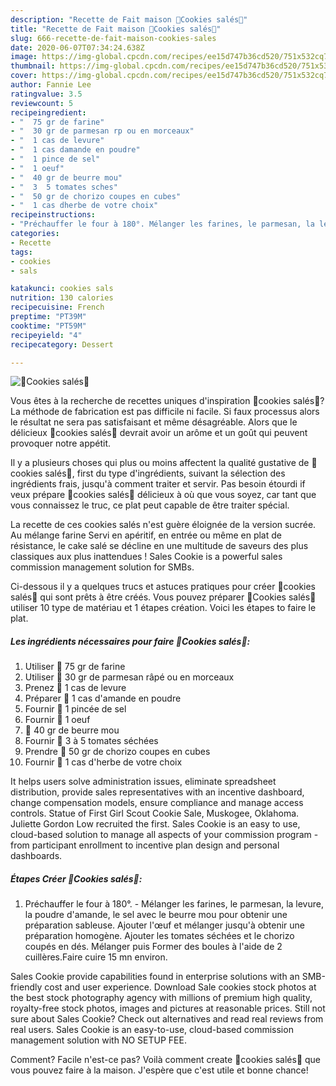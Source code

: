 ```yaml
---
description: "Recette de Fait maison 🍅Cookies salés🍅"
title: "Recette de Fait maison 🍅Cookies salés🍅"
slug: 666-recette-de-fait-maison-cookies-sales
date: 2020-06-07T07:34:24.638Z
image: https://img-global.cpcdn.com/recipes/ee15d747b36cd520/751x532cq70/🍅cookies-sales🍅-photo-principale-de-la-recette.jpg
thumbnail: https://img-global.cpcdn.com/recipes/ee15d747b36cd520/751x532cq70/🍅cookies-sales🍅-photo-principale-de-la-recette.jpg
cover: https://img-global.cpcdn.com/recipes/ee15d747b36cd520/751x532cq70/🍅cookies-sales🍅-photo-principale-de-la-recette.jpg
author: Fannie Lee
ratingvalue: 3.5
reviewcount: 5
recipeingredient:
- "  75 gr de farine"
- "  30 gr de parmesan rp ou en morceaux"
- "  1 cas de levure"
- "  1 cas damande en poudre"
- "  1 pince de sel"
- "  1 oeuf"
- "  40 gr de beurre mou"
- "  3  5 tomates sches"
- "  50 gr de chorizo coupes en cubes"
- "  1 cas dherbe de votre choix"
recipeinstructions:
- "Préchauffer le four à 180°. Mélanger les farines, le parmesan, la levure, la poudre d&#39;amande, le sel avec le beurre mou pour obtenir une préparation sableuse. Ajouter l&#39;œuf et mélanger jusqu&#39;à obtenir une préparation homogène. Ajouter les tomates séchées et le chorizo coupés en dés. Mélanger puis Former des boules à l&#39;aide de 2 cuillères.Faire cuire 15 mn environ."
categories:
- Recette
tags:
- cookies
- sals

katakunci: cookies sals 
nutrition: 130 calories
recipecuisine: French
preptime: "PT39M"
cooktime: "PT59M"
recipeyield: "4"
recipecategory: Dessert

---
```



![🍅Cookies salés🍅](https://img-global.cpcdn.com/recipes/ee15d747b36cd520/751x532cq70/🍅cookies-sales🍅-photo-principale-de-la-recette.jpg)

Vous êtes à la recherche de recettes uniques d'inspiration 🍅cookies salés🍅? La méthode de fabrication est pas difficile ni facile. Si faux processus alors le résultat ne sera pas satisfaisant et même désagréable. Alors que le délicieux 🍅cookies salés🍅 devrait avoir un arôme et un goût qui peuvent provoquer notre appétit.

Il y a plusieurs choses qui plus ou moins affectent la qualité gustative de 🍅cookies salés🍅, first du type d'ingrédients, suivant la sélection des ingrédients frais, jusqu'à comment traiter et servir. Pas besoin étourdi if veux prépare 🍅cookies salés🍅 délicieux à où que vous soyez, car tant que vous connaissez le truc, ce plat peut capable de être traiter spécial.

La recette de ces cookies salés n&#39;est guère éloignée de la version sucrée. Au mélange farine Servi en apéritif, en entrée ou même en plat de résistance, le cake salé se décline en une multitude de saveurs des plus classiques aux plus inattendues ! Sales Cookie is a powerful sales commission management solution for SMBs.


Ci-dessous il y a quelques trucs et astuces pratiques pour créer 🍅cookies salés🍅 qui sont prêts à être créés. Vous pouvez préparer 🍅Cookies salés🍅 utiliser 10 type de matériau et 1 étapes création. Voici les étapes to faire le plat.

<!--inarticleads1-->

##### Les ingrédients nécessaires pour faire 🍅Cookies salés🍅:

1. Utiliser  🍅 75 gr de farine
1. Utiliser  🍅 30 gr de parmesan râpé ou en morceaux
1. Prenez  🍅 1 cas de levure
1. Préparer  🍅 1 cas d&#39;amande en poudre
1. Fournir  🍅 1 pincée de sel
1. Fournir  🍅 1 oeuf
1.   🍅 40 gr de beurre mou
1. Fournir  🍅 3 à 5 tomates séchées
1. Prendre  🍅 50 gr de chorizo coupes en cubes
1. Fournir  🍅 1 cas d&#39;herbe de votre choix


It helps users solve administration issues, eliminate spreadsheet distribution, provide sales representatives with an incentive dashboard, change compensation models, ensure compliance and manage access controls. Statue of First Girl Scout Cookie Sale, Muskogee, Oklahoma. Juliette Gordon Low recruited the first. Sales Cookie is an easy to use, cloud-based solution to manage all aspects of your commission program - from participant enrollment to incentive plan design and personal dashboards. 

<!--inarticleads2-->

##### Étapes Créer 🍅Cookies salés🍅:

1. Préchauffer le four à 180°. - Mélanger les farines, le parmesan, la levure, la poudre d&#39;amande, le sel avec le beurre mou pour obtenir une préparation sableuse. Ajouter l&#39;œuf et mélanger jusqu&#39;à obtenir une préparation homogène. Ajouter les tomates séchées et le chorizo coupés en dés. Mélanger puis Former des boules à l&#39;aide de 2 cuillères.Faire cuire 15 mn environ.


Sales Cookie provide capabilities found in enterprise solutions with an SMB-friendly cost and user experience. Download Sale cookies stock photos at the best stock photography agency with millions of premium high quality, royalty-free stock photos, images and pictures at reasonable prices. Still not sure about Sales Cookie? Check out alternatives and read real reviews from real users. Sales Cookie is an easy-to-use, cloud-based commission management solution with NO SETUP FEE. 


Comment? Facile n'est-ce pas? Voilà comment create 🍅cookies salés🍅 que vous pouvez faire à la maison. J'espère que c'est utile et bonne chance!

